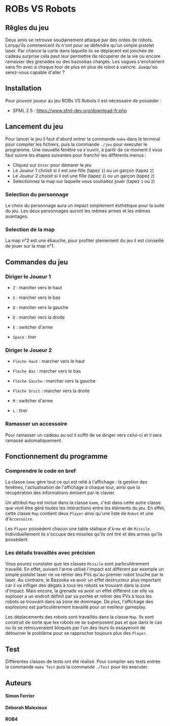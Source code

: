 # ROBs VS Robots

## Rêgles du jeu

Deux amis se retrouve soudainement attaqué par des ordes de robots. Lorsqu'ils commencent ils n'ont pour se défendre qu'un simple pistolet laser. Par chance la carte dans laquelle ils se déplacent est jonchée de cadeau surprise cela peut leur permettre de récupérer de la vie ou encore ramasser des grenades ou des bazookas chargés. Les vagues s'enchainent sans fin avec a chaque tour de plus en plus de robot à vaincre. Jusqu'où serez-vous capable d'aller ?

## Installation

Pour pouvoir joueur au jeu ROBs VS Robots il est nécessaire de posséder :

- SFML 2.5 : https://www.sfml-dev.org/download-fr.php

## Lancement du jeu

Pour lancer le jeu il faut d'abord entrer la commande ``make`` dans le terminal pour compiler les fichiers, puis la commande ``./jeu`` pour executer le programme. Une nouvelle fenêtre va s'ouvrir, à partir de ce moment il vous faut suivre les étapes suivantes pour franchir les différents menus :

- Cliquez sur ``Enter`` pour démarer le jeu
- Le Joueur 1 choisit si il est une fille (tapez ``1``) ou un garçon (tapez ``2``)
- Le Joueur 2 choisit si il est une fille (tapez ``1``) ou un garçon (tapez ``2``)
- Selectionnez la map sur laquelle vous souhaitez jouer (tapez ``1`` ou ``2``)

### Selection du personnage

Le choix du personnage aura un impact simplement ésthétique pour la suite du jeu. Les deux personnages auront les mêmes armes et les mêmes avantages.

### Selection de la map

La map n°2 est une ébauche, pour profiter pleinement du jeu il est conseillé de jouer sur la map n°1.

## Commandes du jeu

### Diriger le Joueur 1

- ``Z`` : marcher vers le haut
- ``S`` : marcher vers le bas
- ``Q`` : marcher vers la gauche
- ``D`` : marcher vers la droite

- ``E`` : switcher d'arme
- ``Space`` : tirer

### Diriger le Joueur 2

- ``Flèche Haut`` : marcher vers le haut
- ``Flèche Bas`` : marcher vers le bas
- ``Flèche Gauche`` : marcher vers la gauche
- ``Flèche Droit`` : marcher vers la droite

- ``M`` : switcher d'arme
- ``L`` : tirer

### Ramasser un accessoire

Pour ramasser un cadeau au sol il suffit de se diriger vers celui-ci et il sera ramassé automatiquement.

## Fonctionnement du programme

### Comprendre le code en bref

La classe ``Game`` gère tout ce qui est relié à l'affichage : la gestion des fenêtres, l'actualisation de l'affichage à chaque tour, ainsi que la récupération des informations émisent par le clavier. 

Un attribut ``Map`` est inclue dans la classe ``Game``, c'est dans cette autre classe que vont être géré toutes les intéractions entre les éléments du jeu. En effet, cette classe ``Map`` contient deux ``Player`` ainsi qu'une liste de ``Robot`` et une d'``Accessoire``.

Les ``Player`` possèdent chacun une table statique d'``Arme`` et de ``Missile``. Individuellement ils s'occupe des missiles qu'ils ont tiré et des armes qu'ils possèdent.

### Les détails travaillés avec précision

Vous pourez constater que les classes ``Missile`` sont particulièrement travaillé. En effet, suivant l'arme utilisé l'impact est différent par exemple un simple pistolet laser ne va retirer des PVs qu'au premier robot touché par le laser. Au contraire, le Bazooka va avoir un effet destructeur plus important car il va infliger des dégats à tous les robots se trouvant dans la zone d'impact. Mais encore, la grenade va avoir un effet différent car elle va exploser a un endroit définit par sa portée et retirer des PVs à tous les robots se trouvant dans sa zone de dommage. De plus, l'affichage des explosions est particulièrement travaillé pour un meilleur gameplay.

Les déplacements des robots sont travaillés dans la classe ``Map``. Ils sont construit de sorte que les robots ne se superposent pas et que dans le cas ou ils se retrouveraient bloqués par l'un des leurs ils essayeront de détourner le problème pour se rapprocher toujours plus des ``Player``.

## Test

Différentes classes de tests ont été réalisé. Pour compiler ses tests entrée la commande ``make Test`` puis la commande ``./Test`` pour les executer.

## Auteurs

#### Simon Ferrier
#### Déborah Malexieux
#### ROB4
